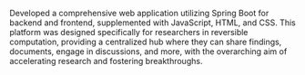 Developed a comprehensive web application utilizing Spring Boot for backend and frontend, supplemented with JavaScript, HTML, and CSS. 
This platform was designed specifically for researchers in reversible computation, providing a centralized hub where they can share findings, documents, engage in discussions, and more, with the overarching aim of accelerating research and fostering breakthroughs.
